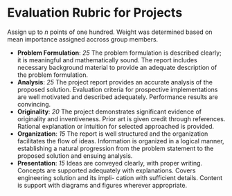 # Evaluation Rubric for Projects

Assign up to *n* points of one hundred. Weight was determined based on mean importance assigned accross group members.

* __Problem Formulation__: *25* The problem formulation is described clearly; it is meaningful and mathematically sound. The report includes necessary background material to provide an adequate description of the problem formulation.
* __Analysis__: *25* The project report provides an accurate analysis of the proposed solution. Evaluation criteria for prospective implementations are well motivated and described adequately. Performance results are convincing.
* __Originality__: *20* The project demonstrates significant evidence of originality and inventiveness. Prior art is given credit through references. Rational explanation or intuition for selected approached is provided.
* __Organization__: *15* The report is well structured and the organization facilitates the flow of ideas. Information is organized in a logical manner, establishing a natural progression from the problem statement to the proposed solution and ensuing analysis.
* __Presentation__: *15* Ideas are conveyed clearly, with proper writing. Concepts are supported adequately with explanations. Covers engineering solution and its impli- cation with sufficient details. Content is support with diagrams and figures wherever appropriate.
